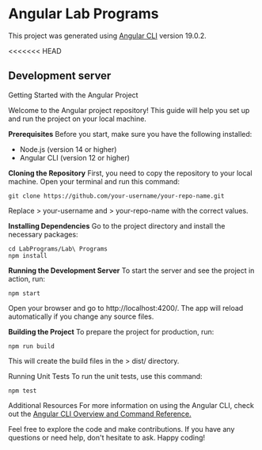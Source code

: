 # Angular Lab Programs

This project was generated using [Angular CLI](https://github.com/angular/angular-cli) version 19.0.2.

<<<<<<< HEAD
## Development server
Getting Started with the Angular Project

Welcome to the Angular project repository! This guide will help you set up and run the project on your local machine.

**Prerequisites**
Before you start, make sure you have the following installed:

- Node.js (version 14 or higher)
- Angular CLI (version 12 or higher)

**Cloning the Repository**
First, you need to copy the repository to your local machine. Open your terminal and run this command:

```console
git clone https://github.com/your-username/your-repo-name.git
```
Replace > your-username and > your-repo-name with the correct values.

**Installing Dependencies**
Go to the project directory and install the necessary packages:

```console
cd LabPrograms/Lab\ Programs
npm install
```
**Running the Development Server**
To start the server and see the project in action, run:

```console
npm start
```

Open your browser and go to http://localhost:4200/. The app will reload automatically if you change any source files.

**Building the Project**
To prepare the project for production, run:

```console
npm run build
```

This will create the build files in the > dist/ directory.

Running Unit Tests
To run the unit tests, use this command:

```console
npm test
```

Additional Resources
For more information on using the Angular CLI, check out the [Angular CLI Overview and Command Reference.](https://angular.dev/tools/cli)

Feel free to explore the code and make contributions. If you have any questions or need help, don't hesitate to ask. Happy coding!